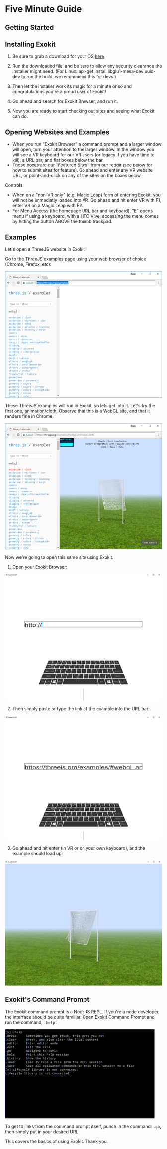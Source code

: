# Five Minute Guide

## Getting Started

## Installing Exokit

1. Be sure to grab a download for your OS [here](https://github.com/webmixedreality/exokit/releases/)
2. Run the downloaded file, and be sure to allow any security clearance the installer might need.
(For Linux: apt-get install libglu1-mesa-dev uuid-dev to run the build, we recommend this for devs.\)

3. Then let the installer work its magic for a minute or so and congratulations you're a proud user of Exokit!
4. Go ahead and search for Exokit Browser, and run it.
5. Now you are ready to start checking out sites and seeing what Exokit can do.

## Opening Websites and Examples

* When you run "Exokit Browser" a command prompt and a larger window will open, turn your attention to the larger window. In the window you will see a VR keyboard for our VR users \(or legacy if you have time to kill\), a URL bar, and flat boxes below the bar. 
* Those boxes are our "Featured Sites" from our reddit \(see below for how to submit sites for feature\). Go ahead and enter any VR website URL, or point-and-click on any of the sites on the boxes below.

Controls

* When on a "non-VR only" \(e.g. Magic Leap\) form of entering Exokit, you will not be immediatly loaded into VR. Go ahead and hit enter VR with F1, enter VR on a Magic Leap with F2.
* For Menu Access \(the homepage URL bar and keyboard\), "E" opens menu if using a keyboard, with a HTC Vive, accessing the menu comes by hitting the button ABOVE the thumb trackpad.

## Examples

Let's open a ThreeJS website in Exokit.

Go to the ThreeJS [examples](https://threejs.org/examples/) page using your web browser of choice \(Chrome, Firefox, etc\):

![alt text](_images/image-1.png)

These ThreeJS examples will run in Exokit, so lets get into it. Let's try the first one, [animation/cloth](https://threejs.org/examples/#webgl_animation_cloth). Observe that this is a WebGL site, and that it renders fine in Chrome:

![alt text](_images/image-6.png)

Now we're going to open this same site using Exokit.

1. Open your Exokit Browser:

![alt text](_images/exokit1.PNG)

2. Then simply paste or type the link of the example into the URL bar:

![alt text](_images/exokit2.PNG)

3. Go ahead and hit enter \(in VR or on your own keyboard\), and the example should load up:

![alt text](_images/exokit3.PNG)

## Exokit's Command Prompt

The Exokit command prompt is a NodeJS REPL. If you're a node developer, the interface should be quite familiar. Open Exokit Command Prompt and run the command, `.help` :

![alt text](_images/exokit4.PNG)

To get to links from the command prompt itself, punch in the command: `.go`, then simply put in your desired URL.

This covers the basics of using Exokit. Thank you.

